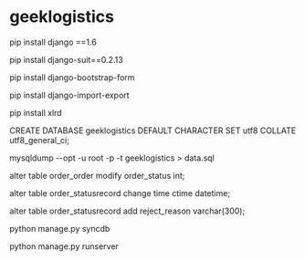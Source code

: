 # geeklogistics

pip install django ==1.6

pip install django-suit==0.2.13

pip install django-bootstrap-form 

pip install django-import-export

pip install xlrd

CREATE DATABASE geeklogistics DEFAULT CHARACTER SET utf8 COLLATE utf8_general_ci;

mysqldump --opt -u root -p -t geeklogistics > data.sql

alter table order_order modify order_status int;

alter table order_statusrecord change time ctime datetime;

alter table order_statusrecord add reject_reason varchar(300);

python manage.py syncdb

python manage.py runserver


